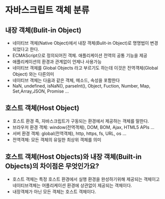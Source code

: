 # 자바스크립트 객체 분류

## 내장 객체(Bulit-in Object)

- 네이티브 객체(Native Object)에서 내장 객체(Bulit-in Object)로 명명법이 변경되었다고 한다.
- ECMAScript으로 정의되어진 객체. 애플리케이션 전역의 공통 기능을 제공
- 애플리케이션의 환경과 관계없이 언제나 사용가능
- 네이티브 객체를 Global Objects 라고 부르기도 하는데 이것은 전역걕체(Global Object) 와는 다른의미
- 네이티브 객체는 다음과 같은 객체, 메소드, 속성을 포함한다
- NaN, undefined, isNaN(), parseInt(), Object, Fuction, Number, Map, Set,Array,JSON, Promise ...

## 호스트 객체(Host Object)

- 호스트 환경 즉, 자바스크립트가 구동되는 환경에서 제공하는 객체를 말한다.
- 브라우저 환경 객체: window(전역객체), DOM, BOM, Ajax, HTML5 APIs ...
- 서버 환경 객체: global(전역객체), http, https, fs, URL, os ...
- 전역객체: 모든 객체의 유일한 최상위 객체를 의미

## 호스트 객체(Host Objects)와 내장 객체(Built-in Objects)의 차이점은 무엇인가요?

- 호스트 객체는 특정 호스트 환경에서 실행 환경을 완성하기위해 제공되는 객체이고 네이티브객체는 어플리케이션 환경에 상관없이 제공되는 객체이다.
- 내장객체가 아닌 모든 객체는 호스트 객체이다.
